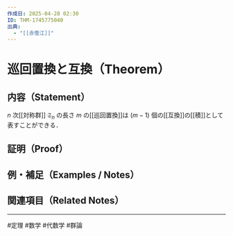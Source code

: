 ```yaml
---
作成日: 2025-04-28 02:30
ID: THM-1745775040
出典:
  - "[[赤雪江]]"
---
```


# 巡回置換と互換（Theorem）

## 内容（Statement）

$n$ 次[[対称群]] $\mathfrak{S}_{n}$ の長さ $m$ の[[巡回置換]]は $(m - 1)$ 個の[[互換]]の[[積]]として表すことができる．

## 証明（Proof）



## 例・補足（Examples / Notes）



## 関連項目（Related Notes）



---
#定理 #数学 #代数学 #群論 